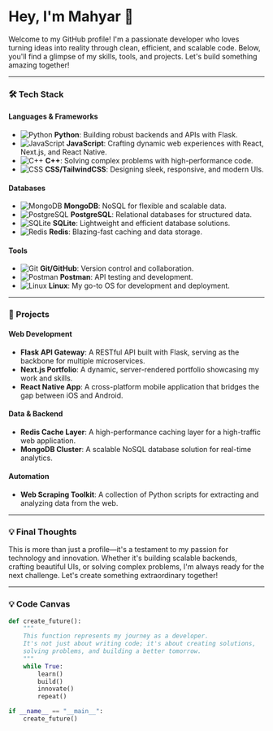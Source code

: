 # Hey, I'm Mahyar 👋

Welcome to my GitHub profile! I'm a passionate developer who loves turning ideas into reality through clean, efficient, and scalable code. Below, you'll find a glimpse of my skills, tools, and projects. Let's build something amazing together!

---

### **🛠️ Tech Stack**

#### **Languages & Frameworks**
- ![Python](https://img.shields.io/badge/-Python-3776AB?logo=python&logoColor=white) **Python**: Building robust backends and APIs with Flask.
- ![JavaScript](https://img.shields.io/badge/-JavaScript-F7DF1E?logo=javascript&logoColor=black) **JavaScript**: Crafting dynamic web experiences with React, Next.js, and React Native.
- ![C++](https://img.shields.io/badge/-C++-00599C?logo=c%2B%2B&logoColor=white) **C++**: Solving complex problems with high-performance code.
- ![CSS](https://img.shields.io/badge/-CSS-1572B6?logo=css3&logoColor=white) **CSS/TailwindCSS**: Designing sleek, responsive, and modern UIs.

#### **Databases**
- ![MongoDB](https://img.shields.io/badge/-MongoDB-47A248?logo=mongodb&logoColor=white) **MongoDB**: NoSQL for flexible and scalable data.
- ![PostgreSQL](https://img.shields.io/badge/-PostgreSQL-4169E1?logo=postgresql&logoColor=white) **PostgreSQL**: Relational databases for structured data.
- ![SQLite](https://img.shields.io/badge/-SQLite-003B57?logo=sqlite&logoColor=white) **SQLite**: Lightweight and efficient database solutions.
- ![Redis](https://img.shields.io/badge/-Redis-DC382D?logo=redis&logoColor=white) **Redis**: Blazing-fast caching and data storage.

#### **Tools**
- ![Git](https://img.shields.io/badge/-Git-F05032?logo=git&logoColor=white) **Git/GitHub**: Version control and collaboration.
- ![Postman](https://img.shields.io/badge/-Postman-FF6C37?logo=postman&logoColor=white) **Postman**: API testing and development.
- ![Linux](https://img.shields.io/badge/-Linux-FCC624?logo=linux&logoColor=black) **Linux**: My go-to OS for development and deployment.

---

### **🚀 Projects**

#### **Web Development**
- **Flask API Gateway**: A RESTful API built with Flask, serving as the backbone for multiple microservices.
- **Next.js Portfolio**: A dynamic, server-rendered portfolio showcasing my work and skills.
- **React Native App**: A cross-platform mobile application that bridges the gap between iOS and Android.

#### **Data & Backend**
- **Redis Cache Layer**: A high-performance caching layer for a high-traffic web application.
- **MongoDB Cluster**: A scalable NoSQL database solution for real-time analytics.

#### **Automation**
- **Web Scraping Toolkit**: A collection of Python scripts for extracting and analyzing data from the web.

---

### **💡 Final Thoughts**

This is more than just a profile—it's a testament to my passion for technology and innovation. Whether it's building scalable backends, crafting beautiful UIs, or solving complex problems, I'm always ready for the next challenge. Let's create something extraordinary together!

---
### **💡 Code Canvas**

```python
def create_future():
    """
    This function represents my journey as a developer.
    It's not just about writing code; it's about creating solutions,
    solving problems, and building a better tomorrow.
    """
    while True:
        learn()
        build()
        innovate()
        repeat()

if __name__ == "__main__":
    create_future()
